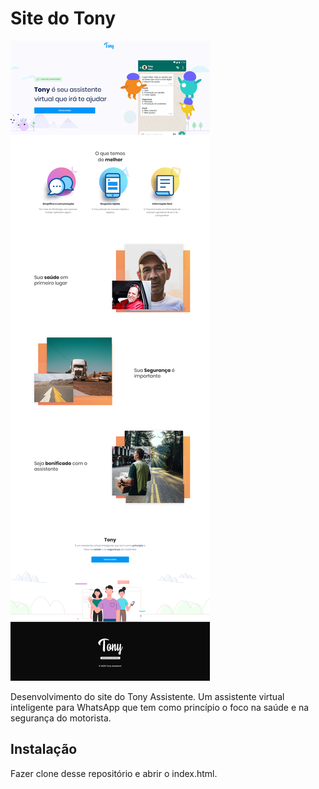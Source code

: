 
# Site do Tony

![Captura da tela](/capture.png)




Desenvolvimento do site do Tony Assistente. Um assistente virtual inteligente para WhatsApp que tem como princípio o foco na saúde e na segurança do motorista.

## Instalação
Fazer clone desse repositório e abrir o index.html.
